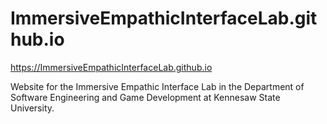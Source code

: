 # ImmersiveEmpathicInterfaceLab.github.io

https://ImmersiveEmpathicInterfaceLab.github.io

Website for the Immersive Empathic Interface Lab in the Department of Software Engineering and Game Development at Kennesaw State University.